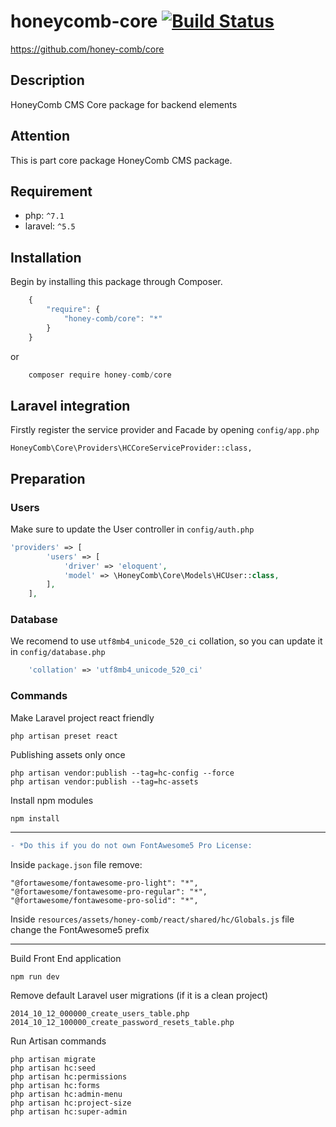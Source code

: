 # honeycomb-core [![Build Status](https://travis-ci.org/honey-comb/core.svg?branch=master)](https://travis-ci.org/honey-comb/core)  
https://github.com/honey-comb/core

## Description

HoneyComb CMS Core package for backend elements

## Attention

This is part core package HoneyComb CMS package.

## Requirement

 - php: `^7.1`
 - laravel: `^5.5`
 
 ## Installation

Begin by installing this package through Composer.


```js
	{
	    "require": {
	        "honey-comb/core": "*"
	    }
	}
```
or
```js
    composer require honey-comb/core
```

## Laravel integration

Firstly register the service provider and Facade by opening `config/app.php`

    HoneyComb\Core\Providers\HCCoreServiceProvider::class,

## Preparation
### Users

Make sure to update the User controller in `config/auth.php`

```php
'providers' => [
        'users' => [
            'driver' => 'eloquent',
            'model' => \HoneyComb\Core\Models\HCUser::class,
        ],
    ],
```

### Database

We recomend to use `utf8mb4_unicode_520_ci` collation, so you can update it in `config/database.php`

```php
    'collation' => 'utf8mb4_unicode_520_ci'
```

### Commands

Make Laravel project react friendly

    php artisan preset react
    
Publishing assets only once

    php artisan vendor:publish --tag=hc-config --force
    php artisan vendor:publish --tag=hc-assets
    
Install npm modules

    npm install

----
```diff
- *Do this if you do not own FontAwesome5 Pro License:
```

Inside `package.json` file remove:

    "@fortawesome/fontawesome-pro-light": "*",
    "@fortawesome/fontawesome-pro-regular": "*",
    "@fortawesome/fontawesome-pro-solid": "*",
    
Inside `resources/assets/honey-comb/react/shared/hc/Globals.js` file change the FontAwesome5 prefix

----
    
Build Front End application

    npm run dev
    
Remove default Laravel user migrations (if it is a clean project)

    2014_10_12_000000_create_users_table.php
    2014_10_12_100000_create_password_resets_table.php
    
Run Artisan commands

    php artisan migrate
    php artisan hc:seed
    php artisan hc:permissions
    php artisan hc:forms
    php artisan hc:admin-menu   
    php artisan hc:project-size
    php artisan hc:super-admin
